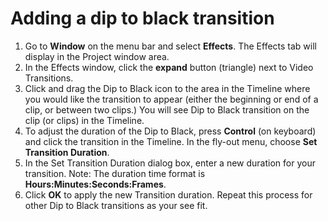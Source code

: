# Adding a dip to black transition

1. Go to **Window** on the menu bar and select **Effects**. The Effects tab will display in the Project window area.
2. In the Effects window, click the **expand** button (triangle) next to Video Transitions.
3. Click and drag the Dip to Black icon to the area in the Timeline where you would like the transition to appear 
(either the beginning or end of a clip, or between two clips.) You will see Dip to Black transition on the clip (or clips) in the Timeline.
4. To adjust the duration of the Dip to Black, press **Control** (on keyboard) and click the transition in the Timeline. In the fly-out menu, choose **Set Transition Duration**.
5. In the Set Transition Duration dialog box, enter a new duration for your transition. Note: The duration time format is **Hours:Minutes:Seconds:Frames**.
6. Click **OK** to apply the new Transition duration. Repeat this process for other Dip to Black transitions as your see fit.

